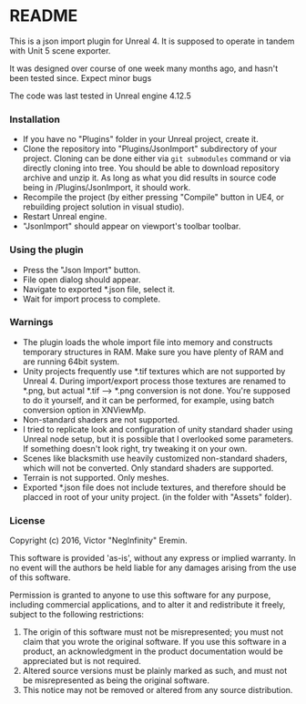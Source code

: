 # README #

This is a json import plugin for Unreal 4. It is supposed to operate in tandem with Unit 5 scene exporter.

It was designed over course of one week many months ago, and hasn't been tested since. Expect minor bugs

The code was last tested in Unreal engine 4.12.5

### Installation ###

* If you have no "Plugins" folder in your Unreal project, create it.
* Clone the repository into "Plugins/JsonImport" subdirectory of your project. Cloning can be done either via `git submodules` command or via directly cloning into tree. You should be able to download repository archive and unzip it. As long as what you did results in source code being in <YourUnrealProject>/Plugins/JsonImport, it should work.
* Recompile the project (by either pressing "Compile" button in UE4, or rebuilding project solution in visual studio).
* Restart Unreal engine.
* "JsonImport" should appear on viewport's toolbar toolbar. 

### Using the plugin ###
* Press the "Json Import" button.
* File open dialog should appear.
* Navigate to exported *.json file, select it.
* Wait for import process to complete.

### Warnings ###
* The plugin loads the whole import file into memory and constructs temporary structures in RAM. Make sure you have plenty of RAM and are running 64bit system.
* Unity projects frequently use *.tif textures which are not supported by Unreal 4. During import/export process those textures are renamed to *.png, but actual *.tif --> *.png conversion is not done. You're supposed to do it yourself, and it can be performed, for example, using batch conversion option in XNViewMp.
* Non-standard shaders are not supported.
* I tried to replicate look and configuration of unity standard shader using Unreal node setup, but it is possible that I overlooked some parameters. If something doesn't look right, try tweaking it on your own.
* Scenes like blacksmith use heavily customized non-standard shaders, which will not be converted. Only standard shaders are supported.
* Terrain is not supported. Only meshes.
* Exported *.json file does not include textures, and therefore should be placced in root of your unity project. (in the folder with "Assets" folder).

### License ###

Copyright (c) 2016, Victor "NegInfinity" Eremin. 

This software is provided 'as-is', without any express or implied
warranty. In no event will the authors be held liable for any damages
arising from the use of this software.

Permission is granted to anyone to use this software for any purpose,
including commercial applications, and to alter it and redistribute it
freely, subject to the following restrictions:

1. The origin of this software must not be misrepresented; you must not
   claim that you wrote the original software. If you use this software
   in a product, an acknowledgment in the product documentation would be
   appreciated but is not required.
2. Altered source versions must be plainly marked as such, and must not be
   misrepresented as being the original software.
3. This notice may not be removed or altered from any source distribution.